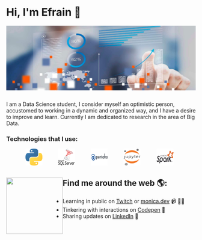 # Hi, I'm Efrain 👋

<img src="./img/333.jpg" align="center">

```js
```
I am a Data Science student, I consider myself an optimistic person, accustomed to working in a dynamic and organized way, and I have a desire to improve and learn.
Currently I am dedicated to research in the area of ​​Big Data.

<h3 align="left">Technologies that I use:</h3>
<pre align="center">
<img src="./img/python.png" width="45" height="45"/>     <img src="./img/sqlserver.png" width="45" height="45"/>     <img src="./img/pentaho.png" width="45" height="45"/>     <img src="./img/jupyter.png" width="45" height="45"/>     <img src="./img/spark.png" width="45" height="45"/> 
</pre>

## Find me around the web 🌎: <a href="https://github.com/sponsors/M0nica"><img align="left" width="150" height="150" src="https://github.com/M0nica/M0nica/blob/main/octomonica/m0nica-octocat-rotating.gif?raw=true"></a>
- Learning in public on <a href="https://www.twitch.tv/blacktechdiva">Twitch</a> or <a href="https://www.monica.dev">monica.dev</a> 📹 ✍🏾
- Tinkering with interactions on <a href="https://codepen.io/m0nica"> Codepen</a> 🏓
- Sharing updates on <a href="https://www.linkedin.com/in/monicampowell/">LinkedIn</a> 💼
